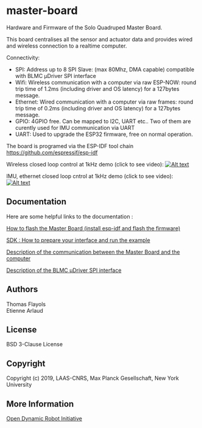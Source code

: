 # master-board
Hardware and Firmware of the Solo Quadruped Master Board. 

This board centralises all the sensor and actuator data and provides wired and wireless connection to a realtime computer.

Connectivity:

* SPI: Address up to 8 SPI Slave: (max 80Mhz, DMA capable) compatible with BLMC µDriver SPI interface
* Wifi: Wireless communication with a computer via raw ESP-NOW: round trip time of 1.2ms (including driver and OS latency) for a 127bytes message.
* Ethernet: Wired communication with a computer via raw frames: round trip time of 0.2ms (including driver and OS latency) for a 127bytes message.
* GPIO: 4GPIO free. Can be mapped to I2C, UART etc.. Two of them are curently used for IMU communication via UART
* UART: Used to upgrade the ESP32 firmware, free on normal operation.

The board is programed via the ESP-IDF tool chain https://github.com/espressif/esp-idf

Wireless closed loop control at 1kHz demo (click to see video):
[![Alt text](https://img.youtube.com/vi/kEtmWzfE4aw/0.jpg)](https://www.youtube.com/watch?v=kEtmWzfE4aw)

IMU, ethernet closed loop cntrol at 1kHz demo (click to see video):
[![Alt text](https://img.youtube.com/vi/TaonDmPJcGE/0.jpg)](https://www.youtube.com/watch?v=TaonDmPJcGE)


Documentation
-------------
Here are some helpful links to the documentation :

[How to flash the Master Board (install esp-idf and flash the firmware)]( https://github.com/open-dynamic-robot-initiative/master-board/tree/master/firmware/README.md )

[SDK : How to prepare your interface and run the example](https://github.com/open-dynamic-robot-initiative/master-board/tree/master/sdk/master_board_sdk/README.md ) 

[Description of the communication between the Master Board and the computer]( https://github.com/open-dynamic-robot-initiative/master-board/blob/master/documentation/masterboard_communication.md )

[Description of the BLMC µDriver SPI interface]( https://github.com/open-dynamic-robot-initiative/master-board/blob/master/documentation/BLMC_%C2%B5Driver_SPI_interface.md )



Authors
--------
Thomas Flayols  
Etienne Arlaud

License
-------
BSD 3-Clause License

Copyright
-----------
Copyright (c) 2019, LAAS-CNRS, Max Planck Gesellschaft, New York University

More Information
----------------
[Open Dynamic Robot Initiative](https://open-dynamic-robot-initiative.github.io)  
